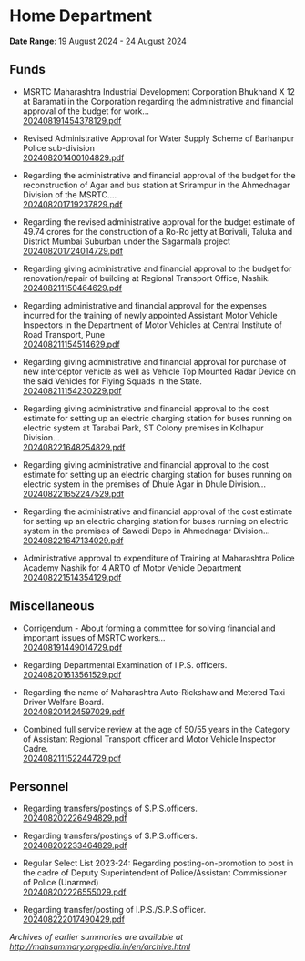 # Home Department

**Date Range**: 19 August 2024 - 24 August 2024


## Funds
- MSRTC Maharashtra Industrial Development Corporation Bhukhand X 12 at Baramati in the Corporation regarding the administrative and financial approval of the budget for work...\
  [202408191454378129.pdf](https://gr.maharashtra.gov.in/Site/Upload/Government%20Resolutions/English/202408191454378129.pdf)

- Revised Administrative Approval for Water Supply Scheme of Barhanpur Police sub-division\
  [202408201400104829.pdf](https://gr.maharashtra.gov.in/Site/Upload/Government%20Resolutions/English/202408201400104829.pdf)

- Regarding the administrative and financial approval of the budget for the reconstruction of Agar and bus station at Srirampur in the Ahmednagar Division of the MSRTC....\
  [202408201719237829.pdf](https://gr.maharashtra.gov.in/Site/Upload/Government%20Resolutions/English/202408201719237829.pdf)

- Regarding the revised administrative approval for the budget estimate of 49.74 crores for the construction of a Ro-Ro jetty at Borivali, Taluka and District Mumbai Suburban under the Sagarmala project\
  [202408201724014729.pdf](https://gr.maharashtra.gov.in/Site/Upload/Government%20Resolutions/English/202408201724014729.pdf)

- Regarding giving administrative and financial approval to the budget for renovation/repair of building at Regional Transport Office, Nashik.\
  [202408211150464629.pdf](https://gr.maharashtra.gov.in/Site/Upload/Government%20Resolutions/English/202408211150464629.pdf)

- Regarding administrative and financial approval for the expenses incurred for the training of newly appointed Assistant Motor Vehicle Inspectors in the Department of Motor Vehicles at Central Institute of Road Transport, Pune\
  [202408211154514629.pdf](https://gr.maharashtra.gov.in/Site/Upload/Government%20Resolutions/English/202408211154514629.pdf)

- Regarding giving administrative and financial approval for purchase of new interceptor vehicle as well as Vehicle Top Mounted Radar Device on the said Vehicles for Flying Squads in the State.\
  [202408211154230229.pdf](https://gr.maharashtra.gov.in/Site/Upload/Government%20Resolutions/English/202408211154230229.pdf)

- Regarding giving administrative and financial approval to the cost estimate for setting up an electric charging station for buses running on electric system at Tarabai Park, ST Colony premises in Kolhapur Division...\
  [202408221648254829.pdf](https://gr.maharashtra.gov.in/Site/Upload/Government%20Resolutions/English/202408221648254829.pdf)

- Regarding giving administrative and financial approval to the cost estimate for setting up an electric charging station for buses running on electric system in the premises of Dhule Agar in Dhule Division...\
  [202408221652247529.pdf](https://gr.maharashtra.gov.in/Site/Upload/Government%20Resolutions/English/202408221652247529.pdf)

- Regarding the administrative and financial approval of the cost estimate for setting up an electric charging station for buses running on electric system in the premises of Sawedi Depo in Ahmednagar Division...\
  [202408221647134029.pdf](https://gr.maharashtra.gov.in/Site/Upload/Government%20Resolutions/English/202408221647134029.....pdf)

- Administrative approval to expenditure of Training at Maharashtra Police Academy Nashik for 4 ARTO of Motor Vehicle Department\
  [202408221514354129.pdf](https://gr.maharashtra.gov.in/Site/Upload/Government%20Resolutions/English/202408221514354129.pdf)

## Miscellaneous
- Corrigendum - About forming a committee for solving financial and important issues of MSRTC workers...\
  [202408191449014729.pdf](https://gr.maharashtra.gov.in/Site/Upload/Government%20Resolutions/English/202408191449014729.pdf)

- Regarding Departmental Examination of I.P.S. officers.\
  [202408201613561529.pdf](https://gr.maharashtra.gov.in/Site/Upload/Government%20Resolutions/English/202408201613561529.....pdf)

- Regarding the name of Maharashtra Auto-Rickshaw and Metered Taxi Driver Welfare Board.\
  [202408201424597029.pdf](https://gr.maharashtra.gov.in/Site/Upload/Government%20Resolutions/English/202408201424597029.pdf)

- Combined full service review at the age of 50/55 years in the Category of Assistant Regional Transport officer and Motor Vehicle Inspector  Cadre.\
  [202408211152244729.pdf](https://gr.maharashtra.gov.in/Site/Upload/Government%20Resolutions/English/202408211152244729.pdf)

## Personnel
- Regarding transfers/postings of S.P.S.officers.\
  [202408202226494829.pdf](https://gr.maharashtra.gov.in/Site/Upload/Government%20Resolutions/English/202408202226494829.pdf)

- Regarding transfers/postings of S.P.S.officers.\
  [202408202233464829.pdf](https://gr.maharashtra.gov.in/Site/Upload/Government%20Resolutions/English/202408202233464829.pdf)

- Regular Select List 2023-24: Regarding posting-on-promotion to post in the cadre of Deputy Superintendent of Police/Assistant Commissioner of Police (Unarmed)\
  [202408202226555029.pdf](https://gr.maharashtra.gov.in/Site/Upload/Government%20Resolutions/English/202408202226555029.pdf)

- Regarding transfer/posting of I.P.S./S.P.S officer.\
  [202408222017490429.pdf](https://gr.maharashtra.gov.in/Site/Upload/Government%20Resolutions/English/202408222017490429.pdf)


*Archives of earlier summaries are available at http://mahsummary.orgpedia.in/en/archive.html*